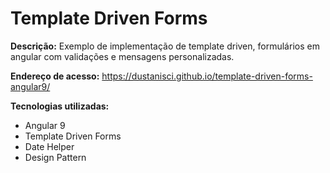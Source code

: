 # Template Driven Forms 

<b>Descrição:</b> Exemplo de implementação de template driven, formulários em angular com validações e mensagens personalizadas.

<b>Endereço de acesso:</b> https://dustanisci.github.io/template-driven-forms-angular9/

<b>Tecnologias utilizadas:</b>
<ul>
  <li>Angular 9</li>
  <li>Template Driven Forms</li>
  <li>Date Helper</li>
  <li>Design Pattern</li>
</ul>
